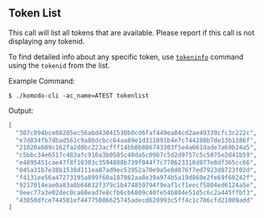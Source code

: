 ## Token List

This call will list all tokens that are available. Please report if this call is not displaying any tokenid.

To find detailed info about any specific token, use [`tokeninfo`](./tokeninfo) command using the `tokenid` from the list.

Example Command:  
```shell
$ ./komodo-cli -ac_name=ATEST tokenlist
```

Output:  
```JSON
[
  "307c094bce80205ec56abd43041530b0cd6faf449ea84cd2ae49339cfc3c222c",
  "e7d034fb7dbad561c9a86dcbcc64aa89e1d311891b4e7c744280b7de13b1186f",
  "21020a609c162fa2d0bc223acfff14bb0b886743303f5e4a661dade7a69b24a5",
  "c5bbc34e6517c483afc910a3b0585c40da5c09b7c5d2d9757c5c5075e2d41b59",
  "e4895451cae47f8f10303c3594888b739f044f7c778623318d877e8df365cc66",
  "045a31b7e38b1538d111ea87ad9ec53952a70e9a5e8d076f7ed7923d8723f02d",
  "f4131ee56a47273195a899f60a187862aa8e39a974b5a19d860e2fe69f60242f",
  "9217014eae0a83a0b64632f379c1b474859794f9eaf1cf1eecf5804ed6124a5e",
  "9eec77a3e02dec0ca60ead7e8cfb6cb6809c40fe54b804e51d5c6c2a445ffbf3",
  "43850dfce744581ef44775086625745adecd628993c5ff4c1c786cfd21009add"
]
```
